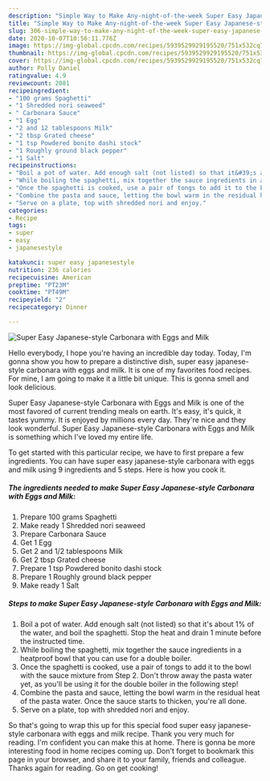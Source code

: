 ```yaml
---
description: "Simple Way to Make Any-night-of-the-week Super Easy Japanese-style Carbonara with Eggs and Milk"
title: "Simple Way to Make Any-night-of-the-week Super Easy Japanese-style Carbonara with Eggs and Milk"
slug: 306-simple-way-to-make-any-night-of-the-week-super-easy-japanese-style-carbonara-with-eggs-and-milk
date: 2020-10-07T10:56:11.776Z
image: https://img-global.cpcdn.com/recipes/5939529929195520/751x532cq70/super-easy-japanese-style-carbonara-with-eggs-and-milk-recipe-main-photo.jpg
thumbnail: https://img-global.cpcdn.com/recipes/5939529929195520/751x532cq70/super-easy-japanese-style-carbonara-with-eggs-and-milk-recipe-main-photo.jpg
cover: https://img-global.cpcdn.com/recipes/5939529929195520/751x532cq70/super-easy-japanese-style-carbonara-with-eggs-and-milk-recipe-main-photo.jpg
author: Polly Daniel
ratingvalue: 4.9
reviewcount: 2081
recipeingredient:
- "100 grams Spaghetti"
- "1 Shredded nori seaweed"
- " Carbonara Sauce"
- "1 Egg"
- "2 and 12 tablespoons Milk"
- "2 tbsp Grated cheese"
- "1 tsp Powdered bonito dashi stock"
- "1 Roughly ground black pepper"
- "1 Salt"
recipeinstructions:
- "Boil a pot of water. Add enough salt (not listed) so that it&#39;s about 1% of the water, and boil the spaghetti. Stop the heat and drain 1 minute before the instructed time."
- "While boiling the spaghetti, mix together the sauce ingredients in a heatproof bowl that you can use for a double boiler."
- "Once the spaghetti is cooked, use a pair of tongs to add it to the bowl with the sauce mixture from Step 2. Don&#39;t throw away the pasta water yet, as you&#39;ll be using it for the double boiler in the following step!"
- "Combine the pasta and sauce, letting the bowl warm in the residual heat of the pasta water. Once the sauce starts to thicken, you&#39;re all done."
- "Serve on a plate, top with shredded nori and enjoy."
categories:
- Recipe
tags:
- super
- easy
- japanesestyle

katakunci: super easy japanesestyle 
nutrition: 236 calories
recipecuisine: American
preptime: "PT23M"
cooktime: "PT49M"
recipeyield: "2"
recipecategory: Dinner

---
```



![Super Easy Japanese-style Carbonara with Eggs and Milk](https://img-global.cpcdn.com/recipes/5939529929195520/751x532cq70/super-easy-japanese-style-carbonara-with-eggs-and-milk-recipe-main-photo.jpg)

Hello everybody, I hope you're having an incredible day today. Today, I'm gonna show you how to prepare a distinctive dish, super easy japanese-style carbonara with eggs and milk. It is one of my favorites food recipes. For mine, I am going to make it a little bit unique. This is gonna smell and look delicious.

Super Easy Japanese-style Carbonara with Eggs and Milk is one of the most favored of current trending meals on earth. It's easy, it's quick, it tastes yummy. It is enjoyed by millions every day. They're nice and they look wonderful. Super Easy Japanese-style Carbonara with Eggs and Milk is something which I've loved my entire life.




To get started with this particular recipe, we have to first prepare a few ingredients. You can have super easy japanese-style carbonara with eggs and milk using 9 ingredients and 5 steps. Here is how you cook it.

<!--inarticleads1-->

##### The ingredients needed to make Super Easy Japanese-style Carbonara with Eggs and Milk:

1. Prepare 100 grams Spaghetti
1. Make ready 1 Shredded nori seaweed
1. Prepare  Carbonara Sauce
1. Get 1 Egg
1. Get 2 and 1/2 tablespoons Milk
1. Get 2 tbsp Grated cheese
1. Prepare 1 tsp Powdered bonito dashi stock
1. Prepare 1 Roughly ground black pepper
1. Make ready 1 Salt




<!--inarticleads2-->

##### Steps to make Super Easy Japanese-style Carbonara with Eggs and Milk:

1. Boil a pot of water. Add enough salt (not listed) so that it&#39;s about 1% of the water, and boil the spaghetti. Stop the heat and drain 1 minute before the instructed time.
1. While boiling the spaghetti, mix together the sauce ingredients in a heatproof bowl that you can use for a double boiler.
1. Once the spaghetti is cooked, use a pair of tongs to add it to the bowl with the sauce mixture from Step 2. Don&#39;t throw away the pasta water yet, as you&#39;ll be using it for the double boiler in the following step!
1. Combine the pasta and sauce, letting the bowl warm in the residual heat of the pasta water. Once the sauce starts to thicken, you&#39;re all done.
1. Serve on a plate, top with shredded nori and enjoy.




So that's going to wrap this up for this special food super easy japanese-style carbonara with eggs and milk recipe. Thank you very much for reading. I'm confident you can make this at home. There is gonna be more interesting food in home recipes coming up. Don't forget to bookmark this page in your browser, and share it to your family, friends and colleague. Thanks again for reading. Go on get cooking!
